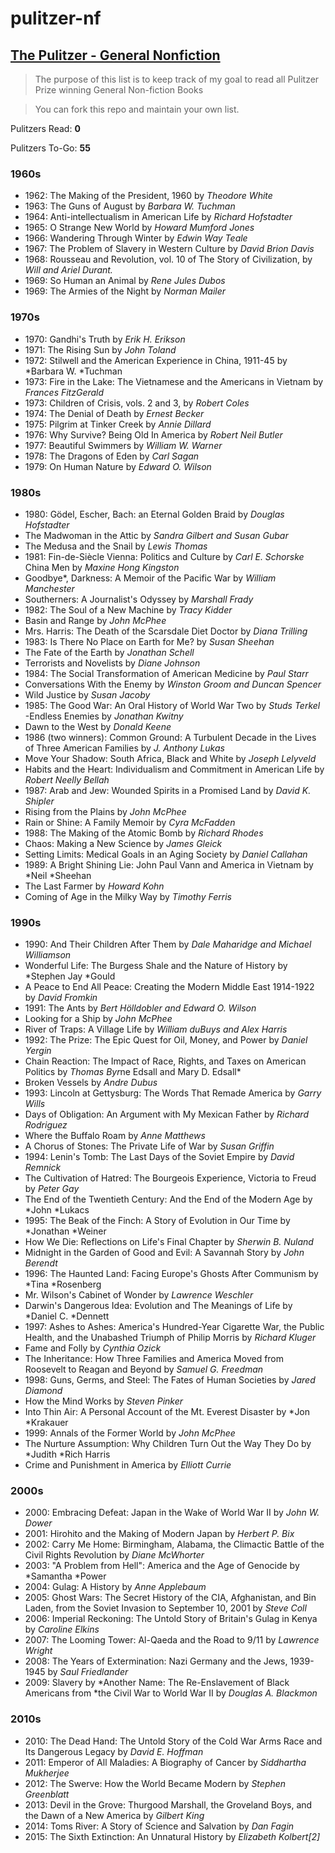 # pulitzer-nf
## [The Pulitzer - General Nonfiction](http://www.pulitzer.org/prize-winners-by-category/223)

> The purpose of this list is to keep track of my goal to read all Pulitzer Prize winning General Non-fiction Books

> You can fork this repo and maintain your own list.

Pulitzers Read: **0**

Pulitzers To-Go: **55**

### 1960s
- 1962: The Making of the President, 1960 by *Theodore White*
- 1963: The Guns of August by *Barbara W. Tuchman*
- 1964: Anti-intellectualism in American Life by *Richard Hofstadter*
- 1965: O Strange New World by *Howard Mumford Jones*
- 1966: Wandering Through Winter by *Edwin Way Teale*
- 1967: The Problem of Slavery in Western Culture by *David Brion Davis*
- 1968: Rousseau and Revolution, vol. 10 of The Story of Civilization, by *Will and Ariel Durant.*
- 1969: So Human an Animal by *Rene Jules Dubos*
- 1969: The Armies of the Night by *Norman Mailer*

### 1970s
- 1970: Gandhi's Truth by *Erik H. Erikson*
- 1971: The Rising Sun by *John Toland*
- 1972: Stilwell and the American Experience in China, 1911-45 by *Barbara W. *Tuchman
- 1973: Fire in the Lake: The Vietnamese and the Americans in Vietnam by *Frances FitzGerald*
- 1973: Children of Crisis, vols. 2 and 3, by *Robert Coles*
- 1974: The Denial of Death by *Ernest Becker*
- 1975: Pilgrim at Tinker Creek by *Annie Dillard*
- 1976: Why Survive? Being Old In America by *Robert Neil Butler*
- 1977: Beautiful Swimmers by *William W. Warner*
- 1978: The Dragons of Eden by *Carl Sagan*
- 1979: On Human Nature by *Edward O. Wilson*

### 1980s
- 1980: Gödel, Escher, Bach: an Eternal Golden Braid by *Douglas Hofstadter*
- The Madwoman in the Attic by *Sandra Gilbert and Susan Gubar*
- The Medusa and the Snail by *Lewis Thomas*
- 1981: Fin-de-Siècle Vienna: Politics and Culture by *Carl E. Schorske*
China Men by *Maxine Hong Kingston*
- Goodbye*, Darkness: A Memoir of the Pacific War by *William Manchester*
- Southerners: A Journalist's Odyssey by *Marshall Frady*
- 1982: The Soul of a New Machine by *Tracy Kidder*
- Basin and Range by *John McPhee*
- Mrs. Harris: The Death of the Scarsdale Diet Doctor by *Diana Trilling*
- 1983: Is There No Place on Earth for Me? by *Susan Sheehan*
- The Fate of the Earth by *Jonathan Schell*
- Terrorists and Novelists by *Diane Johnson*
- 1984: The Social Transformation of American Medicine by *Paul Starr*
- Conversations With the Enemy by *Winston Groom and Duncan Spencer*
- Wild Justice by *Susan Jacoby*
- 1985: The Good War: An Oral History of World War Two by *Studs Terkel*
-Endless Enemies by *Jonathan Kwitny*
- Dawn to the West by *Donald Keene*
- 1986 (two winners): Common Ground: A Turbulent Decade in the Lives of Three American Families by *J. Anthony Lukas*
- Move Your Shadow: South Africa, Black and White by *Joseph Lelyveld*
- Habits and the Heart: Individualism and Commitment in American Life by *Robert Neelly Bellah*
- 1987: Arab and Jew: Wounded Spirits in a Promised Land by *David K. Shipler*
- Rising from the Plains by *John McPhee*
- Rain or Shine: A Family Memoir by *Cyra McFadden*
- 1988: The Making of the Atomic Bomb by *Richard Rhodes*
- Chaos: Making a New Science by *James Gleick*
- Setting Limits: Medical Goals in an Aging Society by *Daniel Callahan*
- 1989: A Bright Shining Lie: John Paul Vann and America in Vietnam by *Neil *Sheehan
- The Last Farmer by *Howard Kohn*
- Coming of Age in the Milky Way by *Timothy Ferris*

### 1990s
- 1990: And Their Children After Them by *Dale Maharidge and Michael Williamson*
- Wonderful Life: The Burgess Shale and the Nature of History by *Stephen Jay *Gould
- A Peace to End All Peace: Creating the Modern Middle East 1914-1922 by *David Fromkin*
- 1991: The Ants by *Bert Hölldobler and Edward O. Wilson*
- Looking for a Ship by *John McPhee*
- River of Traps: A Village Life by *William duBuys and Alex Harris*
- 1992: The Prize: The Epic Quest for Oil, Money, and Power by *Daniel Yergin*
- Chain Reaction: The Impact of Race, Rights, and Taxes on American Politics by *Thomas Byr*ne Edsall and Mary D. Edsall*
- Broken Vessels by *Andre Dubus*
- 1993: Lincoln at Gettysburg: The Words That Remade America by *Garry Wills*
- Days of Obligation: An Argument with My Mexican Father by *Richard Rodriguez*
- Where the Buffalo Roam by *Anne Matthews*
- A Chorus of Stones: The Private Life of War by *Susan Griffin*
- 1994: Lenin's Tomb: The Last Days of the Soviet Empire by *David Remnick*
- The Cultivation of Hatred: The Bourgeois Experience, Victoria to Freud by *Peter Gay*
- The End of the Twentieth Century: And the End of the Modern Age by *John *Lukacs
- 1995: The Beak of the Finch: A Story of Evolution in Our Time by *Jonathan *Weiner
- How We Die: Reflections on Life's Final Chapter by *Sherwin B. Nuland*
- Midnight in the Garden of Good and Evil: A Savannah Story by *John Berendt*
- 1996: The Haunted Land: Facing Europe's Ghosts After Communism by *Tina *Rosenberg
- Mr. Wilson's Cabinet of Wonder by *Lawrence Weschler*
- Darwin's Dangerous Idea: Evolution and The Meanings of Life by *Daniel C. *Dennett
- 1997: Ashes to Ashes: America's Hundred-Year Cigarette War, the Public Health, and the Unabashed Triumph of Philip Morris by *Richard Kluger*
- Fame and Folly by *Cynthia Ozick*
- The Inheritance: How Three Families and America Moved from Roosevelt to Reagan and Beyond by *Samuel G. Freedman*
- 1998: Guns, Germs, and Steel: The Fates of Human Societies by *Jared Diamond*
- How the Mind Works by *Steven Pinker*
- Into Thin Air: A Personal Account of the Mt. Everest Disaster by *Jon *Krakauer
- 1999: Annals of the Former World by *John McPhee*
- The Nurture Assumption: Why Children Turn Out the Way They Do by *Judith *Rich Harris
- Crime and Punishment in America by *Elliott Currie*

### 2000s
- 2000: Embracing Defeat: Japan in the Wake of World War II by *John W. Dower*
- 2001: Hirohito and the Making of Modern Japan by *Herbert P. Bix*
- 2002: Carry Me Home: Birmingham, Alabama, the Climactic Battle of the Civil Rights Revolution by *Diane McWhorter*
- 2003: "A Problem from Hell": America and the Age of Genocide by *Samantha *Power
- 2004: Gulag: A History by *Anne Applebaum*
- 2005: Ghost Wars: The Secret History of the CIA, Afghanistan, and Bin Laden, from the Soviet Invasion to September 10, 2001 by *Steve Coll*
- 2006: Imperial Reckoning: The Untold Story of Britain's Gulag in Kenya by *Caroline Elkins*
- 2007: The Looming Tower: Al-Qaeda and the Road to 9/11 by *Lawrence Wright*
- 2008: The Years of Extermination: Nazi Germany and the Jews, 1939-1945 by *Saul Friedlander*
- 2009: Slavery by *Another Name: The Re-Enslavement of Black Americans from *the Civil War to World War II by *Douglas A. Blackmon*

### 2010s
- 2010: The Dead Hand: The Untold Story of the Cold War Arms Race and Its Dangerous Legacy by *David E. Hoffman*
- 2011: Emperor of All Maladies: A Biography of Cancer by *Siddhartha Mukherjee*
- 2012: The Swerve: How the World Became Modern by *Stephen Greenblatt*
- 2013: Devil in the Grove: Thurgood Marshall, the Groveland Boys, and the Dawn of a New America by *Gilbert King*
- 2014: Toms River: A Story of Science and Salvation by *Dan Fagin*
- 2015: The Sixth Extinction: An Unnatural History by *Elizabeth Kolbert[2]*
